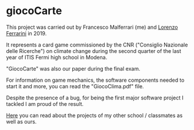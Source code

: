 # giocoCarte
This project was carried out by Francesco Malferrari (me) and [Lorenzo Ferrarini](https://github.com/LawrenceOfAstora) in 2019.

It represents a card game commissioned by the CNR ("Consiglio Nazionale delle Ricerche") on climate change during the second quarter of the last year of ITIS Fermi high school in Modena.

"GiocoCarte" was also our paper during the final exam.

For information on game mechanics, the software components needed to start it and more, you can read the "GiocoClima.pdf" file.

Despite the presence of a bug, for being the first major software project I tackled I am proud of the result.

[Here](https://www.fermi-mo.edu.it/pagine/students-software-house-ssh-2019) you can read about the projects of my other school / classmates as well as ours.
